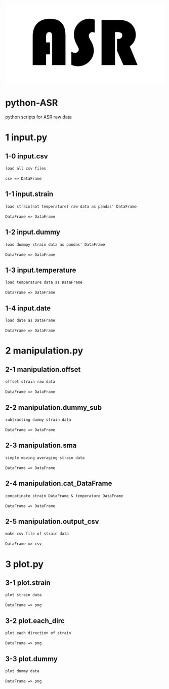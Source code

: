 [![ASR](Images/ASR.png "ASR")](https://github.com/hiroro9/python-ASR.git)

# python-ASR
python scripts for ASR raw data

# 1 input.py

## 1-0 input.csv
    load all csv files
    
    csv => DataFrame

## 1-1 input.strain
    load strain(not temperature) raw data as pandas' DataFrame

    DataFrame => DataFrame


## 1-2 input.dummy
    load dummpy strain data as pandas' DataFrame

    DataFrame => DataFrame


## 1-3 input.temperature
    load temperature data as DataFrame

    DataFrame => DataFrame

## 1-4 input.date
    load date as DataFrame
    
    DataFrame => DataFrame

# 2 manipulation.py

## 2-1 manipulation.offset
    offset strain raw data

    DataFrame => DataFrame


## 2-2 manipulation.dummy_sub
    subtracting dummy strain data

    DataFrame => DataFrame

## 2-3 manipulation.sma
    simple moving averaging strain data

    DataFrame => DataFrame


## 2-4 manipulation.cat_DataFrame
    concatinate strain DataFrame & temperature DataFrame

    DataFrame => DataFrame
   
## 2-5 manipulation.output_csv
    make csv file of strain data

    DataFrame => csv


# 3 plot.py

## 3-1 plot.strain
    plot strain data

    DataFrame => png


## 3-2 plot.each_dirc
    plot each direction of strain 

    DataFrame => png


## 3-3 plot.dummy
    plot dummy data 

    DataFrame => png

